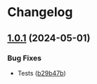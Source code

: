 # Changelog

## [1.0.1](https://github.com/DSI-HUG/ngx-components/compare/ngx-list-loader-v1.0.0...ngx-list-loader-1.0.1) (2024-05-01)


### Bug Fixes

* Tests ([b29b47b](https://github.com/DSI-HUG/ngx-components/commit/b29b47b0dece63b6107daa02f8cc302ebe373b50))
